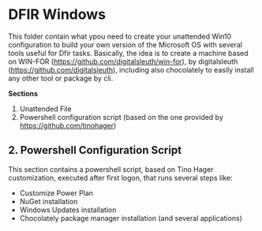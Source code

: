 # DFIR Windows
This folder contain what ypou need to create your unattended Win10 configuration to build your own version of the Microsoft OS with several tools useful for Dfir tasks.
Basically, the idea is to create a machine based on WIN-FOR (https://github.com/digitalsleuth/win-for), by digitalsleuth (https://github.com/digitalsleuth), including also
chocolately to easily install any other tool or package by cli. 

**Sections**

1. Unattended File
2. Powershell configuration script (based on the one provided by https://github.com/tinohager)

## 2. Powershell Configuration Script ##
This section contains a powershell script, based on Tino Hager customization, executed after first logon, that runs several steps like:
- Customize Power Plan
- NuGet installation
- Windows Updates installation
- Chocolately package manager installation (and several applications)
